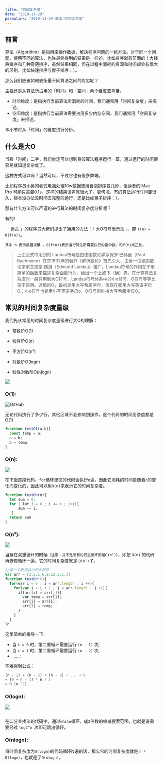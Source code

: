 ```yaml
---
title: "时间复杂度"
date: "2019-11-29"
permalink: "2019-11-29-算法-时间复杂度"
---
```


## 前言

算法（Algorithm）是指用来操作数据、解决程序问题的一组方法。对于同一个问题，使用不同的算法，也许最终得到的结果是一样的，比如排序就有前面的十大经典排序和几种奇葩排序，虽然结果相同，但在过程中消耗的资源和时间却会有很大的区别，比如快速排序与猴子排序：）。

那么我们应该如何去衡量不同算法之间的优劣呢？

主要还是从算法所占用的「时间」和「空间」两个维度去考量。	<br/>
* 时间维度：是指执行当前算法所消耗的时间，我们通常用「时间复杂度」来描述。	<br/>
* 空间维度：是指执行当前算法需要占用多少内存空间，我们通常用「空间复杂度」来描述。	<br/>

本小节将从「时间」的维度进行分析。

## 什么是大O

当看「时间」二字，我们肯定可以想到将该算法程序运行一篇，通过运行的时间很容易就知道复杂度了。

这种方式可以吗？当然可以，不过它也有很多弊端。

比如程序员小吴的老式电脑处理10w数据使用冒泡排序要几秒，但读者的iMac Pro 可能只需要0.1s，这样的结果误差就很大了。更何况，有的算法运行时间要很久，根本没办法没时间去完整的运行，还是比如猴子排序：）。

那有什么方法可以严谨的进行算法的时间复杂度分析呢？

有的!

「 远古 」的程序员大佬们提出了通用的方法：「 大O符号表示法 」，即 `T(n) = O(f(n))`。

`其中 n 表示数据规模 ，O(f(n))表示运行算法所需要执行的指令数，和f(n)成正比。`

>上面公式中用到的 Landau符号是由德国数论学家保罗·巴赫曼（Paul Bachmann）在其1892年的著作《解析数论》首先引入，由另一位德国数论学家艾德蒙·朗道（Edmund Landau）推广。Landau符号的作用在于用简单的函数来描述复杂函数行为，给出一个上或下（确）界。在计算算法复杂度时一般只用到大O符号，Landau符号体系中的小o符号、Θ符号等等比较不常用。这里的O，最初是用大写希腊字母，但现在都用大写英语字母O；小o符号也是用小写英语字母o，Θ符号则维持大写希腊字母Θ。

## 常见的时间复杂度量级

我们先从常见的时间复杂度量级进行大O的理解：

* 常数阶O(1)

* 线性阶O(n)

* 平方阶O(n²)

* 对数阶O(logn)

* 线性对数阶O(nlogn)

<img class="lazyload inited loaded" data-src="https://user-gold-cdn.xitu.io/2018/12/13/167a509fc39ca44c?imageView2/0/w/1280/h/960/format/webp/ignore-error/1" data-width="879" data-height="624" src="https://user-gold-cdn.xitu.io/2018/12/13/167a509fc39ca44c?imageView2/0/w/1280/h/960/format/webp/ignore-error/1">


### O(1):

<img src="https://mmbiz.qpic.cn/mmbiz_gif/D67peceibeISTRz5ibO62oFJIY3OQIc2nQuj6PnaS8BTJfAM6uhHCQdjibvWicNJbaWBia1To9WBwc43Crw64c5vPzw/640?wx_fmt=gif&tp=webp&wxfrom=5&wx_lazy=1" alt="GitHub" title="GitHub,Social Coding"/>

无论代码执行了多少行，其他区域不会影响到操作，这个代码的时间复杂度都是O(1)

```js
function testO1(a,b){
  const temp = a;
  a = b;
  b = temp;
}
```

### O(n):

<img class="lazyload inited loaded" data-src="https://user-gold-cdn.xitu.io/2018/12/13/167a509fc3cb3db2?imageslim" data-width="950" data-height="531" src="https://user-gold-cdn.xitu.io/2018/12/13/167a509fc3cb3db2?imageslim">

在下面这段代码，`for`循环里面的代码会执行` n `遍，因此它消耗的时间是随着` n `的变化而变化的，因此可以用`O(n)`来表示它的时间复杂度。

```js
function testOn(n){
  let sum = 0;
  for ( let i = 0 ; i <= n ; i++){
      sum += i;
   }
  return sum
}
```

### O(n²):

<img class="lazyload inited loaded" data-src="https://user-gold-cdn.xitu.io/2018/12/13/167a509fc3d8fd52?imageslim" data-width="955" data-height="538" src="https://user-gold-cdn.xitu.io/2018/12/13/167a509fc3d8fd52?imageslim">

当存在双重循环的时候`（注意：并不是所有的双重循环都是O(n²)）`，即把 `O(n)` 的代码再嵌套循环一遍，它的时间复杂度就是 `O(n²)`了。

```js
//将一个数组从小到大排序
var arr = [3,5,1,6,9,12,3,1,3]
function testOn²(){
  for(var i = 0 ; i < arr.length ; i ++){    
    for(var j = i + 1 ; j < arr.length ; j ++){
      if(arr[i] > arr[j]){
        var temp = arr[j];
        arr[j] = arr[i];
        arr[i] = temp;
      }
    }
  }
}n
```
这里简单的推导一下:

* 当 `i = 0` 时，第二重循环需要运行 `(n - 1)` 次;
* 当 `i = 1` 时，第二重循环需要运行 `(n - 2)` 次;
* ......;

不难得到公式：

```js
(n - 1) + (n - 2) + (n - 3) + ... + 0
= (0 + n - 1) * n / 2
= O (n ^2)
```

### O(logn):

<img class="lazyload inited loaded" data-src="https://user-gold-cdn.xitu.io/2018/12/13/167a509fc55e62fd?imageslim" data-width="957" data-height="540" src="https://user-gold-cdn.xitu.io/2018/12/13/167a509fc55e62fd?imageslim">

```js

```

在二分查找法的代码中，通过`while`循环，成` 2 `倍数的缩减搜索范围，也就是说需要经过 `log2^n `次即可跳出循环。


### O(nlogn):

将时间复杂度为`O(logn)`的代码循环N遍的话，那么它的时间复杂度就是 `n * O(logn)`，也就是了`O(nlogn)`。